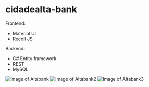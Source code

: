 # cidadealta-bank

  Frontend:
  - Material UI
  - Recoil JS
    
 Backend:
  - C# Entity framework
  - REST
  - MySQL

![Image of Altabank](https://i.imgur.com/YEgjDMi.png)
![Image of Altabank2](https://i.imgur.com/SQk2N6k.png)
![Image of Altabank3](https://i.imgur.com/jiybMVj.png)
